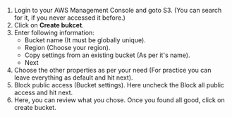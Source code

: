 1. Login to your AWS Management Console and goto S3. (You can search for it, if you never accessed it before.)  
2. Click on **Create bukcet**.  
3. Enter following information:
   *  Bucket name (It must be globally unique).
   *  Region (Choose your region).  
   *  Copy settings from an existing bucket (As per it's name).  
   *  Next
4. Choose the other properties as per your need (For practice you can leave everything as default and hit next).
5. Block public access (Bucket settings). Here uncheck the Block all public access and hit next.
6. Here, you can review what you chose. Once you found all good, click on create bucket.
